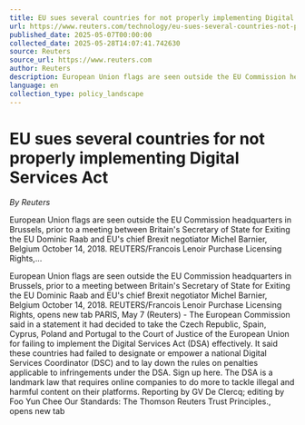 ```yaml
---
title: EU sues several countries for not properly implementing Digital Services Act
url: https://www.reuters.com/technology/eu-sues-several-countries-not-properly-implementing-digital-services-act-2025-05-07/
published_date: 2025-05-07T00:00:00
collected_date: 2025-05-28T14:07:41.742630
source: Reuters
source_url: https://www.reuters.com
author: Reuters
description: European Union flags are seen outside the EU Commission headquarters in Brussels, prior to a meeting between Britain's Secretary of State for Exiting the EU Dominic Raab and EU's chief Brexit negotiator Michel Barnier, Belgium October 14, 2018. REUTERS/Francois Lenoir Purchase Licensing Rights,...
language: en
collection_type: policy_landscape
---
```


# EU sues several countries for not properly implementing Digital Services Act

*By Reuters*

European Union flags are seen outside the EU Commission headquarters in Brussels, prior to a meeting between Britain's Secretary of State for Exiting the EU Dominic Raab and EU's chief Brexit negotiator Michel Barnier, Belgium October 14, 2018. REUTERS/Francois Lenoir Purchase Licensing Rights,...

European Union flags are seen outside the EU Commission headquarters in Brussels, prior to a meeting between Britain's Secretary of State for Exiting the EU Dominic Raab and EU's chief Brexit negotiator Michel Barnier, Belgium October 14, 2018. REUTERS/Francois Lenoir Purchase Licensing Rights, opens new tab PARIS, May 7 (Reuters) - The European Commission said in a statement it had decided to take the Czech Republic, Spain, Cyprus, Poland and Portugal to the Court of Justice of the European Union for failing to implement the Digital Services Act (DSA) effectively. It said these countries had failed to designate or empower a national Digital Services Coordinator (DSC) and to lay down the rules on penalties applicable to infringements under the DSA. Sign up here. The DSA is a landmark law that requires online companies to do more to tackle illegal and harmful content on their platforms. Reporting by GV De Clercq; editing by Foo Yun Chee Our Standards: The Thomson Reuters Trust Principles., opens new tab